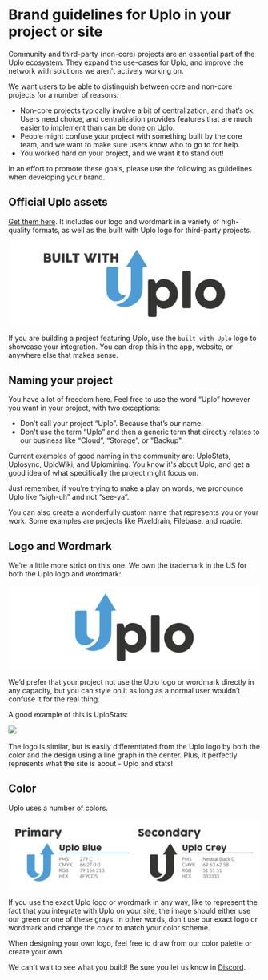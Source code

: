 # Brand guidelines for Uplo in your project or site

Community and third-party \(non-core\) projects are an essential part of the Uplo ecosystem. They expand the use-cases for Uplo, and improve the network with solutions we aren’t actively working on.

We want users to be able to distinguish between core and non-core projects for a number of reasons:

* Non-core projects typically involve a bit of centralization, and that’s ok. Users need choice, and centralization provides features that are much easier to implement than can be done on Uplo.
* People might confuse your project with something built by the core team, and we want to make sure users know who to go to for help.
* You worked hard on your project, and we want it to stand out!

In an effort to promote these goals, please use the following as guidelines when developing your brand.

## Official Uplo assets

[Get them here](https://github.com/uplo-tech/brand-assets). It includes our logo and wordmark in a variety of high-quality formats, as well as the built with Uplo logo for third-party projects.


![Built with Uplo logo](./built-with-uplo/built-logo-colour-3000px-trans-png-01.png)

If you are building a project featuring Uplo, use the `built with Uplo` logo to showcase your integration. You can drop this in the app, website, or anywhere else that makes sense.

## Naming your project

You have a lot of freedom here. Feel free to use the word “Uplo” however you want in your project, with two exceptions:

* Don’t call your project “Uplo”. Because that’s our name.
* Don't use the term “Uplo” and then a generic term that directly relates to our business like “Cloud”, “Storage”, or "Backup".

Current examples of good naming in the community are: UploStats, Uplosync, UploWiki, and Uplomining. You know it's about Uplo, and get a good idea of what specifically the project might focus on.

Just remember, if you’re trying to make a play on words, we pronounce Uplo like “sigh-uh” and not “see-ya”.

You can also create a wonderfully custom name that represents you or your work. Some examples are projects like Pixeldrain, Filebase, and roadie.

## Logo and Wordmark

We’re a little more strict on this one. We own the trademark in the US for both the Uplo logo and wordmark:

![Uplo logo](./uplo-logo/logo-colour-3000px-trans-png-01.png)

We’d prefer that your project not use the Uplo logo or wordmark directly in any capacity, but you can style on it as long as a normal user wouldn’t confuse it for the real thing.

A good example of this is UploStats:

![](../.gitbook/assets/brand-3.png)

The logo is similar, but is easily differentiated from the Uplo logo by both the color and the design using a line graph in the center. Plus, it perfectly represents what the site is about - Uplo and stats!

## Color

Uplo uses a number of colors.

![Uplo Colour Guideline](./colour-guideline/colour-guideline-png-01.png)


If you use the exact Uplo logo or wordmark in any way, like to represent the fact that you integrate with Uplo on your site, the image should either use our green or one of these grays. In other words, don't use our exact logo or wordmark and change the color to match your color scheme.

When designing your own logo, feel free to draw from our color palette or create your own.

We can't wait to see what you build! Be sure you let us know in [Discord](https://discord.gg/b2s3P9Cy6F).
